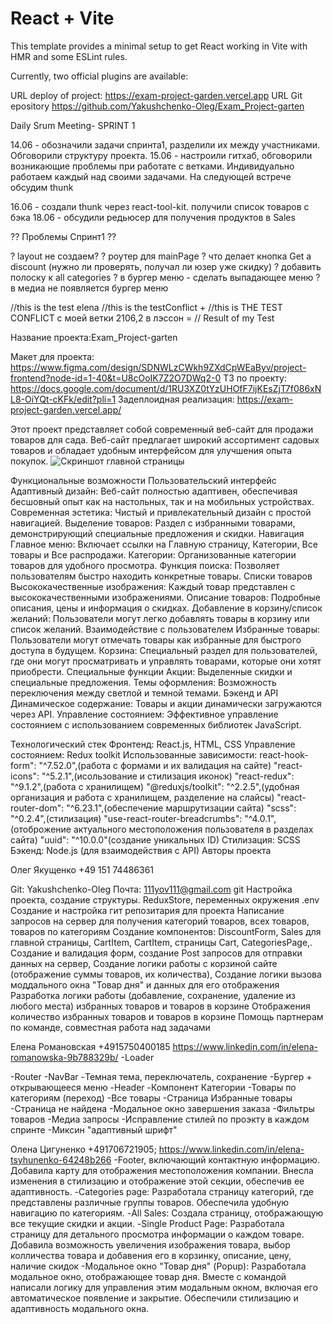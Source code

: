 # React + Vite

This template provides a minimal setup to get React working in Vite with HMR and some ESLint rules.

Currently, two official plugins are available:

URL deploy of project: https://exam-project-garden.vercel.app
URL Git epository  https://github.com/Yakushchenko-Oleg/Exam_Project-garten

Daily Srum Meeting- SPRINT 1

14.06 - обозначили задачи спринта1, разделили их между участниками. Обговорили структуру проекта.
15.06 - настроили гитхаб, обговорили возникающие проблемы при работате с ветками. Индивидуально работаем каждый  над своими задачами. На следующей встрече обсудим thunk 

16.06 - создали thunk через react-tool-kit. получили список товаров с бэка
18.06 - обсудили редьюсер для получения продуктов в Sales



?? Проблемы Спринт1 ??

? layout не создаем?
? роутер  для mainPage
? что делает кнопка Get a discount (нужно ли проверять, получал ли юзер уже скидку)
? добавить полоску к all categories
? в бургер меню - сделать выпадающее меню
? в медиа не появляется бургер меню

//this is the test elena
//this is the testConflict +
//this is THE TEST CONFLICT с моей ветки 2106,2 в лэссон =
// Result of my Test


Название проекта:Exam_Project-garten

Макет для проекта: https://www.figma.com/design/SDNWLzCWkh9ZXdCpWEaByv/project-frontend?node-id=1-40&t=U8cOoIK7Z2O7DWq2-0
ТЗ по проекту: https://docs.google.com/document/d/1RU3XZ0tYzUHOfF7ijKEsZjT7f086xNL8-OiYQt-cKFk/edit?pli=1
Задеплоидная реализация: https://exam-project-garden.vercel.app/

Этот проект представляет собой современный веб-сайт для продажи товаров для сада. Веб-сайт предлагает широкий ассортимент садовых товаров и обладает удобным интерфейсом для улучшения опыта покупок.
![Скриншот главной страницы](/Exam_Project-garten/public/images/Readme/screenshot.png)

Функциональные возможности
Пользовательский интерфейс
Адаптивный дизайн: Веб-сайт полностью адаптивен, обеспечивая бесшовный опыт как на настольных, так и на мобильных устройствах.
Современная эстетика: Чистый и привлекательный дизайн с простой навигацией.
Выделение товаров: Раздел с избранными товарами, демонстрирующий специальные предложения и скидки.
Навигация
Главное меню: Включает ссылки на Главную страницу, Категории, Все товары и Все распродажи.
Категории: Организованные категории товаров для удобного просмотра.
Функция поиска: Позволяет пользователям быстро находить конкретные товары.
Списки товаров
Высококачественные изображения: Каждый товар представлен с высококачественными изображениями.
Описание товаров: Подробные описания, цены и информация о скидках.
Добавление в корзину/список желаний: Пользователи могут легко добавлять товары в корзину или список желаний.
Взаимодействие с пользователем
Избранные товары: Пользователи могут отмечать товары как избранные для быстрого доступа в будущем.
Корзина: Специальный раздел для пользователей, где они могут просматривать и управлять товарами, которые они хотят приобрести.
Специальные функции
Акции: Выделенные скидки и специальные предложения.
Темы оформления: Возможность переключения между светлой и темной темами.
Бэкенд и API
Динамическое содержание: Товары и акции динамически загружаются через API.
Управление состоянием: Эффективное управление состоянием с использованием современных библиотек JavaScript.

Технологический стек
Фронтенд: React.js, HTML, CSS
Управление состоянием: Redux toolkit
Использованные зависимости:
react-hook-form": "^7.52.0",(работа с формами и их валидация на сайте)
    "react-icons": "^5.2.1",(исользование и стилизация иконок)
    "react-redux": "^9.1.2",(работа с хранилищем)
    "@reduxjs/toolkit": "^2.2.5",(удобная организация и работа с хранилищем, разделение на слайсы)
    "react-router-dom": "^6.23.1",(обеспечение маршрутизации сайта)
    "scss": "^0.2.4",(стилизация)
    "use-react-router-breadcrumbs": "^4.0.1",(отоброжение актуального местоположения пользователя в разделах сайта)
    "uuid": "^10.0.0"(создание уникальных ID)
Стилизация: SCSS
Бэкенд: Node.js (для взаимодействия с API)
 Авторы проекта

Олег Якущенко
+49 151 74486361

Git: Yakushchenko-Oleg
Почта: 111yov111@gmail.com 
git
Настройка проекта, создание структуры. ReduxStore, переменных окружения .env 
Cоздание и настройка гит репозитария для проекта
Написание запросов на сервер для получения категорий товаров, всех товаров, товаров по категориям
Cоздание компонентов: DiscountForm, Sales для главной страницы, CartItem, CartItem, страницы Cart, CategoriesPage,.
Создание и валидация форм, создание Post запросов для отправки данных на сервер,
Создание логики работы с корзиной сайте (отображение суммы товаров, их количества), 
Создание логики вызова моддального окна "Товар дня" и данных для его отображения
Разработка  логики работы (добавление, сохранение, удаление из любого места)  избранных товаров и товаров в корзине
Отображения количество избранных товаров и товаров в корзине
Помощь партнерам по команде, совместная работа над задачами  



Елена Романовская
+4915750400185
https://www.linkedin.com/in/elena-romanowska-9b788329b/
-Loader

-Router
-NavBar
-Темная тема, переключатель, сохранение
-Бургер +  открывающееся меню
-Header
-Компонент Категории
-Товары по категориям (переход)
-Все товары
-Страница Избранные товары
-Страница не найдена
-Модальное окно завершения заказа
-Фильтры товаров
-Медиа запросы
-Исправление стилей по проэкту в каждом спринте
-Миксин "адаптивный шрифт"


Олена Цигуненко
+491706721905; 
https://www.linkedin.com/in/elena-tsyhunenko-64248b266
-Footer, включающий контактную информацию.
Добавила карту для отображения местоположения компании.
Внесла изменения в стилизацию и отображение этой секции, обеспечив ее адаптивность.
-Categories page:
Разработала страницу категорий, где представлены различные группы товаров.
Обеспечила удобную навигацию по категориям.
-All Sales:
Создала страницу, отображающую все текущие скидки и акции.
-Single Product Page:
Разработала страницу для детального просмотра информации о каждом товаре.
Добавила возможность увеличения изображения товара, выбор колличества товара и добавения его в корзинку, описание, цену, наличие скидок
-Модальное окно "Товар дня" (Popup):
Разработала модальное окно, отображающее товар дня.
Вместе с командой написали логику для управления этим модальным окном, включая его автоматическое появление и закрытие.
Обеспечили стилизацию и адаптивность модального окна.
